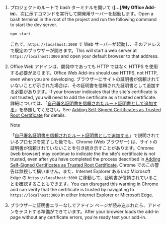 1. <span data-ttu-id="7de9a-101">プロジェクトのルートで bash ターミナルを開いて  (**[...]/My Office Add-in**)、次に示すコマンドを実行して開発用サーバーを起動します。</span><span class="sxs-lookup"><span data-stu-id="7de9a-101">Open a bash terminal in the root of the project and run the following command to start the dev server.</span></span>

    ```bash
    npm start
    ```

    <span data-ttu-id="7de9a-102">これで、`https://localhost:3000` で Web サーバーが起動し、そのアドレスで既定のブラウザーが開きます。</span><span class="sxs-lookup"><span data-stu-id="7de9a-102">This will start a web server at `https://localhost:3000` and open your default browser to that address.</span></span>

2. <span data-ttu-id="7de9a-103">Office Web アドインは、開発中であっても HTTP ではなく HTTPS を使用する必要があります。</span><span class="sxs-lookup"><span data-stu-id="7de9a-103">Office Web Add-ins should use HTTPS, not HTTP, even when you are developing.</span></span> <span data-ttu-id="7de9a-104">ブラウザーにサイトの証明書が信頼されていないことが示された場合は、その証明書を信頼された証明書として追加する必要があります。</span><span class="sxs-lookup"><span data-stu-id="7de9a-104">If your browser indicates that the site's certificate is not trusted, you will need to add the certificate as a trusted certificate.</span></span> <span data-ttu-id="7de9a-105">詳細については、「[自己署名証明書を信頼されたルート証明書として追加する](https://github.com/OfficeDev/generator-office/blob/master/src/docs/ssl.md)」を参照してください。</span><span class="sxs-lookup"><span data-stu-id="7de9a-105">See [Adding Self-Signed Certificates as Trusted Root Certificate](https://github.com/OfficeDev/generator-office/blob/master/src/docs/ssl.md) for details.</span></span>

    > [!NOTE]
    > <span data-ttu-id="7de9a-106">「[自己署名証明書を信頼されたルート証明書として追加する](https://github.com/OfficeDev/generator-office/blob/master/src/docs/ssl.md)」で説明されているプロセスを完了した後でも、Chrome (Web ブラウザー) は、サイトの証明書が信頼されていないことを引き続き示すことがあります。</span><span class="sxs-lookup"><span data-stu-id="7de9a-106">Chrome (web browser) may continue to indicate the the site's certificate is not trusted, even after you have completed the process described in [Adding Self-Signed Certificates as Trusted Root Certificate](https://github.com/OfficeDev/generator-office/blob/master/src/docs/ssl.md).</span></span> <span data-ttu-id="7de9a-107">Chrome でのこの警告は無視して構いません。また、Internet Explorer あるいは Microsoft Edge の `https://localhost:3000` に移動して、証明書が信頼されていることを確認することもできます。</span><span class="sxs-lookup"><span data-stu-id="7de9a-107">You can disregard this warning in Chrome and can verify that the certificate is trusted by navigating to `https://localhost:3000` in either Internet Explorer or Microsoft Edge.</span></span> 

3. <span data-ttu-id="7de9a-108">ブラウザーに証明書エラーなしでアドイン ページが読み込まれたら、アドインをテストする準備ができています。</span><span class="sxs-lookup"><span data-stu-id="7de9a-108">After your browser loads the add-in page without any certificate errors, you're ready test your add-in.</span></span> 
